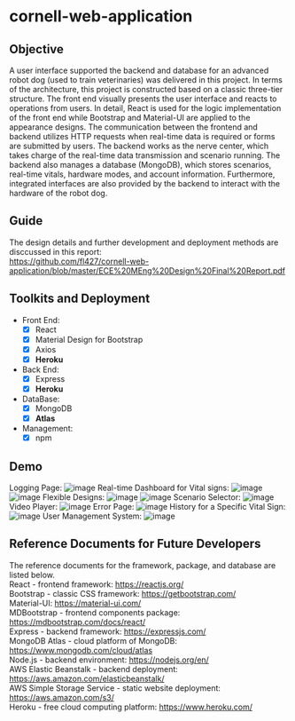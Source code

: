 # cornell-web-application

## Objective

A user interface supported the backend and database for an advanced robot dog (used to train veterinaries) was delivered in this project. In terms of the architecture, this project is constructed based on a classic three-tier structure. The front end visually presents the user interface and reacts to operations from users. In detail, React is used for the logic implementation of the front end while Bootstrap and Material-UI are applied to the appearance designs. The communication between the frontend and backend utilizes HTTP requests when real-time data is required or forms are submitted by users. The backend works as the nerve center, which takes charge of the real-time data transmission and scenario running. The backend also manages a database (MongoDB), which stores scenarios, real-time vitals, hardware modes, and account information. Furthermore, integrated interfaces are also provided by the backend to interact with the hardware of the robot dog. 


## Guide
The design details and further development and deployment methods are disccussed in this report:  
https://github.com/fl427/cornell-web-application/blob/master/ECE%20MEng%20Design%20Final%20Report.pdf

## Toolkits and Deployment

- Front End:
  - [x] React
  - [x] Material Design for Bootstrap
  - [x] Axios
  - [x] **Heroku**
- Back End:
  - [x] Express
  - [x] **Heroku**
- DataBase:
  - [x] MongoDB
  - [x] **Atlas**
- Management:
  - [x] npm

## Demo
  Logging Page:
  ![image](https://github.com/fl427/cornell-web-application/blob/master/Demo/0.jpg)
  Real-time Dashboard for Vital signs:
  ![image](https://github.com/fl427/cornell-web-application/blob/master/Demo/1.jpg)
  ![image](https://github.com/fl427/cornell-web-application/blob/master/Demo/2.jpg)
  Flexible Designs:
  ![image](https://github.com/fl427/cornell-web-application/blob/master/Demo/2-2.jpg)
  ![image](https://github.com/fl427/cornell-web-application/blob/master/Demo/2-3.jpg)
  Scenario Selector:
  ![image](https://github.com/fl427/cornell-web-application/blob/master/Demo/3.jpg)
  Video Player:
  ![image](https://github.com/fl427/cornell-web-application/blob/master/Demo/4.jpg)
  Error Page:
  ![image](https://github.com/fl427/cornell-web-application/blob/master/Demo/5.jpg)
  History for a Specific Vital Sign:
  ![image](https://github.com/fl427/cornell-web-application/blob/master/Demo/6.jpg)
  User Management System:
  ![image](https://github.com/fl427/cornell-web-application/blob/master/Demo/7.jpg)

## Reference Documents for Future Developers
The reference documents for the framework, package, and database are listed below.  
React - frontend framework: https://reactjs.org/  
Bootstrap - classic CSS framework: https://getbootstrap.com/  
Material-UI: https://material-ui.com/  
MDBootstrap - frontend components package: https://mdbootstrap.com/docs/react/  
Express - backend framework: https://expressjs.com/  
MongoDB Atlas - cloud platform of MongoDB: https://www.mongodb.com/cloud/atlas  
Node.js - backend environment: https://nodejs.org/en/  
AWS Elastic Beanstalk - backend deployment: https://aws.amazon.com/elasticbeanstalk/  
AWS Simple Storage Service - static website deployment: https://aws.amazon.com/s3/  
Heroku - free cloud computing platform: https://www.heroku.com/  

